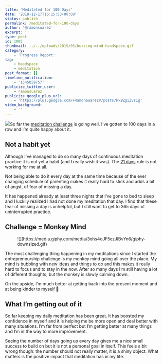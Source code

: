 ```yaml
---
title: 'Meditated for 100 Days'
date: '2018-12-17T16:15:53+00:00'
status: publish
permalink: /meditated-for-100-days
author: '@ramonsuarez'
excerpt: ''
type: post
id: 1005
thumbnail: ../../uploads/2019/05/buzzing-mind-headspace.gif
category:
    - 'Progress Report'
tag:
    - headspace
    - meditation
post_format: []
timeline_notification:
    - '1545059757'
publicize_twitter_user:
    - ramonsuarez
publicize_google_plus_url:
    - 'https://plus.google.com/+RamonSuarezV/posts/Hk8ZgiZvs1g'
video_background:
    - ''
---
```

![](/uploads/2018/12/Screenshot-from-2018-12-17-15-49-40.png)So far the [meditation challenge](https://ramonsuarez.com/meditate-every-day-for-a-year/) is going well. I’ve gotten to 100 days in a row and I’m quite happy about it.

Not a habit yet
---------------

Although I’ve managed to do so many days of continuous meditation practice it is not yet a habit (and I really wish it was). The [21 days](https://jamesclear.com/new-habit) rule is not working for me at all.

Not being able to do it every day at the same time because of the ever changing schedule of parenting makes it really hard to stick and adds a bit of angst, of fear of missing a day.

It has happened already at least three nights that I’ve gone to bed to sleep and I luckily realized I had not done my meditation that day. I find that these fear of missing a day is unhelpful, but I still want to get to 365 days of uninterrupted practice.

Challenge = Monkey Mind
-----------------------

<div class="wp-block-image"><figure class="aligncenter">![](https://media.giphy.com/media/3ohs4oJF5ezJlBvYn6/giphy-downsized.gif)</div>The most challenging thing happening in my meditations since I started the entrepreneurship challenge is my monkey mind going all over the place. My mind is bubbling with new ideas and things to do and this makes it really hard to focus and to stay in the now. After so many days I’m still having a lot of different thoughts, but the monkey is slowly calming down.

On the upside, I’m much better at getting back into the present moment and at being kinder to myself 🙂

What I’m getting out of it
--------------------------

So far keeping my daily meditation has been great. It has boosted my confidence in myself and it is helping me be more open and deal better with many situations. I’m far from perfect but I’m getting better at many things and I’m in the way to more improvement.

Seeing the number of days going up every day gives me a nice small success to build on but it is not a personal goal in itself. This feels a bit wrong though: the number should not really matter, it is a shiny object. What matters is the positive impact that meditation has in my life.